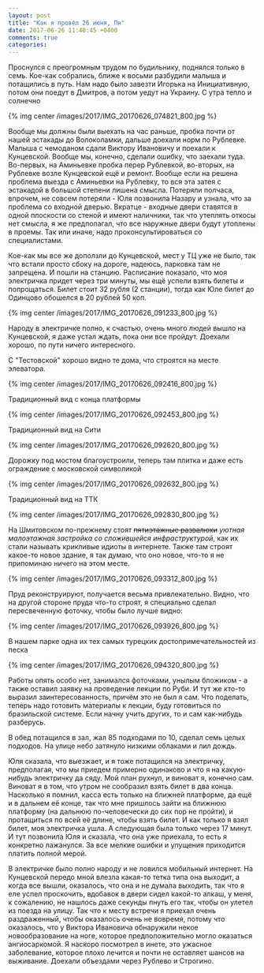 ```yaml
---
layout: post
title: "Как я провёл 26 июня, Пн"
date: 2017-06-26 11:40:45 +0400
comments: true
categories: 
---
```

Проснулся с преогромным трудом по будильнику, поднялся только в семь. Кое-как собрались, ближе к восьми разбудили малыша и потащились в путь. Нам надо было завезти Игорька на Инициативную, потом они поедут в Дмитров, а потом уедут на Украину. С утра тепло и солнечно

{% img center /images/2017/IMG_20170626_074821_800.jpg %}

Вообще мы должны были выехать на час раньше, пробка почти от нашей эстакады до Волоколамки, дальше доехали норм по Рублевке. Малыша с чемоданом сдали Виктору Ивановичу и поехали к Кунцевской. Вообще мы, конечно, сделали ошибку, что заехали туда. Во-первых, на Аминьевке пробка перер Рублевкой, во-вторых, на Рублевке возле Кунцевской ещё и ремонт. Вообще если на решена проблема выезда с Аминьевки на Рублевку, то вся эта затея с эстакадой в большой степени лишена смысла. Потеряли полчаса, впрочем, не совсем потеряли - Юля позвонила Назару и узнала, что за проблема со входной дверью. Вкратце - входные двери ставятся в одной плоскости со стеной и имеют наличники, так что утеплять откосы нет смысла, я же предполагал, что все наружные двери будут утоплены в проемы. Так или иначе, надо проконсультироваться со специалистами.   

Кое-как мы все же доползли до Кунцевской, мест у ТЦ уже не было, так что встали просто сбоку на дороге, надеюсь, парковка там не запрещена. И пошли на станцию. Расписание показало, что моя электричка придет через три минуты, мы ещё успели взять билеты и попрощаться. Билет стоит 32 рубля (2 станции), тогда как Юле билет до Одинцово обошелся в 20 рублей 50 коп.

{% img center /images/2017/IMG_20170626_091233_800.jpg %}

Народу в электричке полно, к счастью, очень много людей вышло на Кунцевской, я даже устал ждать, пока они все пройдут. Доехали хорошо, по пути ничего интересного.

С "Тестовской" хорошо видно те дома, что строятся на месте элеватора.

{% img center /images/2017/IMG_20170626_092416_800.jpg %}

Традиционный вид с конца платформы

{% img center /images/2017/IMG_20170626_092453_800.jpg %}

Традиционный вид на Сити

{% img center /images/2017/IMG_20170626_092620_800.jpg %}

Дорожку под мостом благоустроили, теперь там плитка и даже есть ограждение с московской символикой

{% img center /images/2017/IMG_20170626_092632_800.jpg %}

Традиционный вид на ТТК

{% img center /images/2017/IMG_20170626_092830_800.jpg %}

На Шмитовском по-прежнему стоят ~~пятиэтажные развалюхи~~ *уютная малоэтажная застройка со сложившейся инфраструктурой*, как их стали называть крикливые идиоты в интернете. Также там строят какое-то новое здание, я так думаю, что оно новое, что-то я не припоминаю ничего на этом месте.

{% img center /images/2017/IMG_20170626_093312_800.jpg %}

Пруд реконструируют, получается весьма привлекательно. Видно, что на другой стороне пруда что-то строят, я специально сделал пересвеченную фоточку, чтобы было лучше видно:

{% img center /images/2017/IMG_20170626_093926_800.jpg %}

В нашем парке одна их тех самых турецких достопримечательностей из песка

{% img center /images/2017/IMG_20170626_094320_800.jpg %}

Работы опять особо нет, занимался фоточками, унылым бложиком - а также оставил заявку на проведение лекции по Руби. И тут же кто-то выразил заинтересованность, причём это не был я сам. Что поделать, теперь надо готовить материалы к лекции, буду готовиться по бразильской системе. Если начну учить других, то и сам как-нибудь разберусь.

В обед потащился в зал, жал 85 подходами по 10, сделал семь целых подходов. На улице небо затянуло низкими облаками и лил дождь.

Юля сказала, что выезжает, и я тоже потащился на электричку, предполагая, что мы приедем примерно одинаково и что я на какую-нибудь электричку да сяду. Мой план рухнул, и виноват я, конечно сам. Виноват я в том, что утром не сообразил взять билет в два конца. Насколько я помнил, касса есть только на ближней платформе, да ещё и в дальнем её конце, так что мне пришлось зайти на ближнюю платформу (на дальнюю по-человечески до сих пор не пройти), и протащиться по всей её длине, чтобы взять билет. И как только я взял билет, моя электричка ушла. А следующая была только через 17 минут. И тут позвонила Юля и сказала, что она уже приехала, то есть я конкретно лажанулся. За все мелкие ошибки и упущения приходится платить полной мерой.

В электричке было полно народу и не ловился мобильный интернет. На Кунцевской передо мной влезла какая-то тетка типа она выходит, а когда все вышли, оказалось, что она и не думала выходить, так что я еле успел проскочить, вдобавок в двери сидел какой-то алкаш, у меня, к сожалению, не нашлось даже секунды пнуть его так, чтобы он улетел из поезда на улицу. Так что к месту встречи я приехал очень раздраженный, чтобы оказалось очень не вовремя, потому что оказалось, что у Виктора Ивановича обнаружили некое новообразование на ноге, которое предположительно могло оказаться ангиосаркомой. Я наскоро посмотрел в инете, это ужасное заболевание, которое плохо лечится и почти не оставляет шансов на выживание. Доехали объездами через Рублево и Строгино.